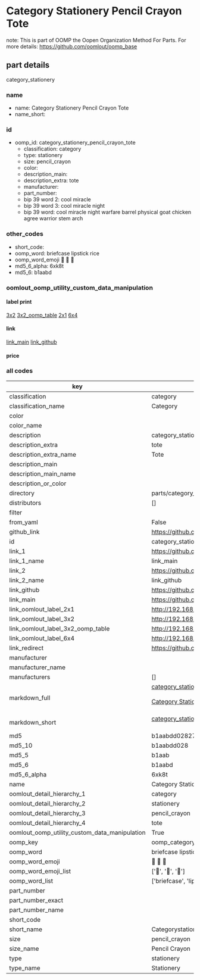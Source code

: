 # Category Stationery Pencil Crayon Tote  

note: This is part of OOMP the Oopen Organization Method For Parts. For more details: https://github.com/oomlout/oomp_base

##  part details
  



category_stationery



### name
* name: Category Stationery Pencil Crayon Tote
* name_short: 
### id
* oomp_id: category_stationery_pencil_crayon_tote
  * classification: category
  * type: stationery
  * size: pencil_crayon
  * color: 
  * description_main: 
  * description_extra: tote
  * manufacturer: 
  * part_number: 
  * bip 39 word 2: cool miracle
  * bip 39 word 3: cool miracle night
  * bip 39 word: cool miracle night warfare barrel physical goat chicken agree warrior stem arch

### other_codes
* short_code: 
* oomp_word: briefcase lipstick rice
* oomp_word_emoji :briefcase: :lipstick: :rice:
* md5_6_alpha: 6xk8t
* md5_6: b1aabd






### oomlout_oomp_utility_custom_data_manipulation
#### label print
[3x2](http://192.168.1.245:1112/?label=oomp%206xk8t)
[3x2_oomp_table](http://192.168.1.108:1112/?label=oomp%206xk8t)
[2x1](http://192.168.1.242:1112/?label=oomp%206xk8t)
[6x4](http://192.168.1.55:1112/?label=oomp%206xk8t)    

#### link

[link_main](https://github.com/oomlout/oomlout_oomp_version_1_messy/tree/main/parts/category_stationery_pencil_crayon_tote) [link_github](https://github.com/oomlout/oomlout_oomp_version_1_messy/tree/main/parts/category_stationery_pencil_crayon_tote)                             

#### price







### all codes 
| key | value |  
| --- | --- |  
| classification | category |  
| classification_name | Category |  
| color |  |  
| color_name |  |  
| description | category_stationery |  
| description_extra | tote |  
| description_extra_name | Tote |  
| description_main |  |  
| description_main_name |  |  
| description_or_color |   |  
| directory | parts/category_stationery_pencil_crayon_tote |  
| distributors | [] |  
| filter |  |  
| from_yaml | False |  
| github_link | https://github.com/oomlout/oomlout_oomp_part_src/tree/main/parts/category_stationery_pencil_crayon_tote |  
| id | category_stationery_pencil_crayon_tote |  
| link_1 | https://github.com/oomlout/oomlout_oomp_version_1_messy/tree/main/parts/category_stationery_pencil_crayon_tote |  
| link_1_name | link_main |  
| link_2 | https://github.com/oomlout/oomlout_oomp_version_1_messy/tree/main/parts/category_stationery_pencil_crayon_tote |  
| link_2_name | link_github |  
| link_github | https://github.com/oomlout/oomlout_oomp_version_1_messy/tree/main/parts/category_stationery_pencil_crayon_tote |  
| link_main | https://github.com/oomlout/oomlout_oomp_version_1_messy/tree/main/parts/category_stationery_pencil_crayon_tote |  
| link_oomlout_label_2x1 | http://192.168.1.242:1112/?label=oomp%206xk8t |  
| link_oomlout_label_3x2 | http://192.168.1.245:1112/?label=oomp%206xk8t |  
| link_oomlout_label_3x2_oomp_table | http://192.168.1.108:1112/?label=oomp%206xk8t |  
| link_oomlout_label_6x4 | http://192.168.1.55:1112/?label=oomp%206xk8t |  
| link_redirect | https://github.com/oomlout/oomlout_oomp_version_1_messy/tree/main/parts/category_stationery_pencil_crayon_tote |  
| manufacturer |  |  
| manufacturer_name |  |  
| manufacturers | [] |  
| markdown_full | [category_stationery_pencil_crayon_tote](none)<br>[](none)<br>[Category Stationery Pencil Crayon Tote](none)<br><br> |  
| markdown_short | [category_stationery_pencil_crayon_tote](none)<br><br> |  
| md5 | b1aabdd02827ac828f896f712b23597e |  
| md5_10 | b1aabdd028 |  
| md5_5 | b1aab |  
| md5_6 | b1aabd |  
| md5_6_alpha | 6xk8t |  
| name | Category Stationery Pencil Crayon Tote |  
| oomlout_detail_hierarchy_1 | category |  
| oomlout_detail_hierarchy_2 | stationery |  
| oomlout_detail_hierarchy_3 | pencil_crayon |  
| oomlout_detail_hierarchy_4 | tote |  
| oomlout_oomp_utility_custom_data_manipulation | True |  
| oomp_key | oomp_category_stationery_pencil_crayon_tote |  
| oomp_word | briefcase lipstick rice |  
| oomp_word_emoji | :briefcase: :lipstick: :rice: |  
| oomp_word_emoji_list | [':briefcase:', ':lipstick:', ':rice:'] |  
| oomp_word_list | ['briefcase', 'lipstick', 'rice'] |  
| part_number |  |  
| part_number_exact |  |  
| part_number_name |  |  
| short_code |  |  
| short_name | Categorystationery |  
| size | pencil_crayon |  
| size_name | Pencil Crayon |  
| type | stationery |  
| type_name | Stationery |  
